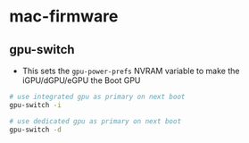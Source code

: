 # mac-firmware

## gpu-switch

- This sets the `gpu-power-prefs` NVRAM variable to make the iGPU/dGPU/eGPU the Boot GPU

```sh
# use integrated gpu as primary on next boot
gpu-switch -i

# use dedicated gpu as primary on next boot
gpu-switch -d
```
